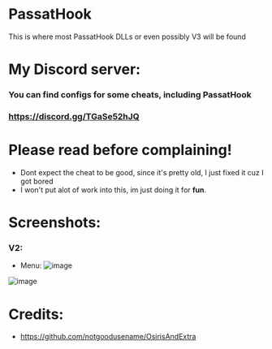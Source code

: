 # PassatHook
This is where most PassatHook DLLs or even possibly V3 will be found
# My Discord server:
### You can find configs for some cheats, including PassatHook
### https://discord.gg/TGaSe52hJQ
# Please read before complaining!
- Dont expect the cheat to be good, since it's pretty old, I just fixed it cuz I got bored
- I won't put alot of work into this, im just doing it for **fun**.
# Screenshots:
### V2:
- Menu:
![image](https://cdn.discordapp.com/attachments/1138540981919158335/1153356322151088158/image.png)

![image](https://cdn.discordapp.com/attachments/1153354626486259823/1153354999758344262/image.png)
# Credits:
- https://github.com/notgoodusename/OsirisAndExtra

